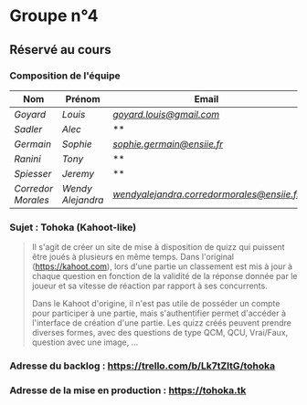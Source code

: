 # Groupe n°4

## Réservé au cours

### Composition de l'équipe

| Nom           | Prénom        | Email                         |
| ------------- |-------------  |-------------------------------|
| *Goyard*      | *Louis*       | *goyard.louis@gmail.com* |
| *Sadler*      | *Alec*        | ** |
| *Germain*     | *Sophie*      | *sophie.germain@ensiie.fr* |
| *Ranini*      | *Tony*        | ** |
| *Spiesser*    | *Jeremy*      | ** |
| *Corredor Morales*            | *Wendy Alejandra*            | *wendyalejandra.corredormorales@ensiie.fr* |

### Sujet : Tohoka (Kahoot-like)
> Il s'agit de créer un site de mise à disposition de quizz qui puissent être joués à plusieurs en même temps. Dans l'original (https://kahoot.com), 
> lors d'une partie un classement est mis à jour à chaque question en fonction de la validité de la réponse donnée par le joueur et sa vitesse de réaction par rapport à ses concurrents. 
>
> Dans le Kahoot d'origine, il n'est pas utile de posséder un compte pour participer à une partie, mais s'authentifier permet d'accéder à l'interface de création d'une partie. 
> Les quizz créés peuvent prendre diverses formes, avec des questions de type QCM, QCU, Vrai/Faux, question avec une image, ...

### Adresse du backlog : https://trello.com/b/Lk7tZItG/tohoka

### Adresse de la mise en production : https://tohoka.tk
